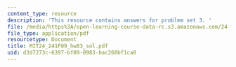 ```yaml
---
content_type: resource
description: 'This resource contains answers for problem set 3. '
file: /media/https%3A/open-learning-course-data-rc.s3.amazonaws.com/24-241-logic-i-fall-2009/d3d7273c6397bf890983bac268bf1ca0_MIT24_241F09_hw03_sol.pdf
file_type: application/pdf
resourcetype: Document
title: MIT24_241F09_hw03_sol.pdf
uid: d3d7273c-6397-bf89-0983-bac268bf1ca0
---
```

